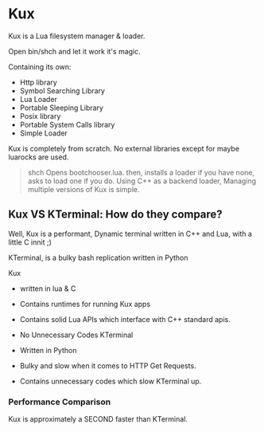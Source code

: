 # Kux
Kux is a Lua filesystem manager & loader.

Open bin/shch and let it work it's magic.

Containing its own:

- Http library
- Symbol Searching Library
- Lua Loader
- Portable Sleeping Library
- Posix library
- Portable System Calls library
- Simple Loader

Kux is completely from scratch. No external libraries except for maybe luarocks are used.

> shch Opens bootchooser.lua. then, installs a loader if you have none, asks to load one if you do. Using C++ as a backend loader, Managing multiple versions of Kux is simple.

## Kux VS KTerminal: How do they compare?

Well, Kux is a performant, Dynamic terminal written in C++ and Lua, with a little C innit ;)

KTerminal, is a bulky bash replication written in Python

Kux

- written in lua & C
- Contains runtimes for running Kux apps
- Contains solid Lua APIs which interface with C++ standard apis.
- No Unnecessary Codes
KTerminal

- Written in Python
- Bulky and slow when it comes to HTTP Get Requests.
- Contains unnecessary codes which slow KTerminal up.

### Performance Comparison

Kux is approximately a SECOND faster than KTerminal.
